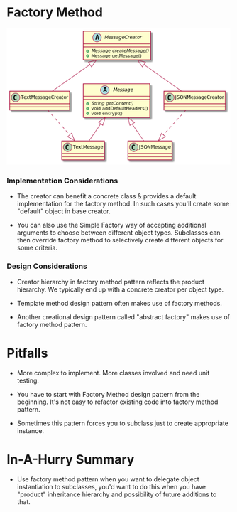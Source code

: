 # Factory Method

![FactoryMethod.png](../../../../../resources/factory_method/FactoryMethod.png)

### Implementation Considerations

* The creator can benefit a concrete class & provides a default implementation
  for the factory method. In such cases you'll create some
  "default" object in base creator.

* You can also use the Simple Factory way of accepting additional arguments 
  to choose between different object types. Subclasses can then override 
  factory method to selectively create different objects for some criteria.

### Design Considerations

* Creator hierarchy in factory method pattern reflects the product hierarchy.
  We typically end up with a concrete creator per object type.

* Template method design pattern often makes use of factory methods.

* Another creational design pattern called "abstract factory" makes use of 
  factory method pattern.

# Pitfalls

* More complex to implement. More classes involved and need unit testing.

* You have to start with Factory Method design pattern from the beginning. 
  It's not easy to refactor existing code into factory method pattern.

* Sometimes this pattern forces you to subclass just to create appropriate 
  instance.

# In-A-Hurry Summary

* Use factory method pattern when you want to delegate object instantiation 
  to subclasses, you'd want to do this when you have "product" inheritance 
  hierarchy and possibility of future additions to that.
